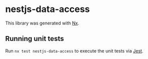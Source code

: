 # nestjs-data-access

This library was generated with [Nx](https://nx.dev).

## Running unit tests

Run `nx test nestjs-data-access` to execute the unit tests via [Jest](https://jestjs.io).
